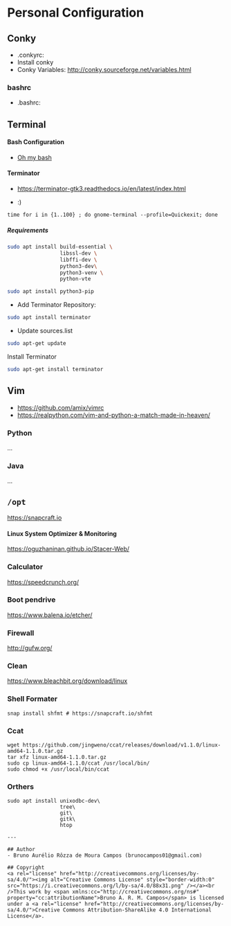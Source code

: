 # Personal Configuration

## Conky
- .conkyrc:
- Install conky
- Conky Variables: http://conky.sourceforge.net/variables.html


### bashrc
- .bashrc:


## Terminal

#### Bash Configuration
- [Oh my bash](https://ohmybash.github.io/)

#### Terminator

- https://terminator-gtk3.readthedocs.io/en/latest/index.html


- :)
```
time for i in {1..100} ; do gnome-terminal --profile=Quickexit; done
```

##### Requirements

```bash
sudo apt install build-essential \
                 libssl-dev \
                 libffi-dev \
                 python3-dev\
                 python3-venv \
                 python-vte
```

```bash
sudo apt install python3-pip
```

- Add Terminator Repository:

```bash
sudo apt install terminator
```

- Update sources.list

```bash
sudo apt-get update
```

Install Terminator

```bash
sudo apt-get install terminator
```

## Vim
- https://github.com/amix/vimrc
- https://realpython.com/vim-and-python-a-match-made-in-heaven/


### Python
...

### Java
...


## `/opt`
https://snapcraft.io


#### Linux System Optimizer & Monitoring
https://oguzhaninan.github.io/Stacer-Web/<br/>

### Calculator
https://speedcrunch.org/

### Boot pendrive
https://www.balena.io/etcher/

### Firewall
http://gufw.org/

### Clean
https://www.bleachbit.org/download/linux

### Shell Formater

```shell script
snap install shfmt # https://snapcraft.io/shfmt
```

### Ccat

```shell script
wget https://github.com/jingweno/ccat/releases/download/v1.1.0/linux-amd64-1.1.0.tar.gz
tar xfz linux-amd64-1.1.0.tar.gz 
sudo cp linux-amd64-1.1.0/ccat /usr/local/bin/
sudo chmod +x /usr/local/bin/ccat
```

### Orthers
```
sudo apt install unixodbc-dev\
                 tree\
                 git\
                 gitk\
                 htop

---

## Author
- Bruno Aurélio Rôzza de Moura Campos (brunocampos01@gmail.com)

## Copyright
<a rel="license" href="http://creativecommons.org/licenses/by-sa/4.0/"><img alt="Creative Commons License" style="border-width:0" src="https://i.creativecommons.org/l/by-sa/4.0/88x31.png" /></a><br />This work by <span xmlns:cc="http://creativecommons.org/ns#" property="cc:attributionName">Bruno A. R. M. Campos</span> is licensed under a <a rel="license" href="http://creativecommons.org/licenses/by-sa/4.0/">Creative Commons Attribution-ShareAlike 4.0 International License</a>.

